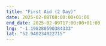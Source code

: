 ```yaml
---
title: "First Aid (2 Day)"
date: 2025-02-08T08:00:00+01:00
end_date: 2025-02-09T17:00:00+01:00
lng: "-1.198280590384333"
lat: "52.940234022715"
---
```

